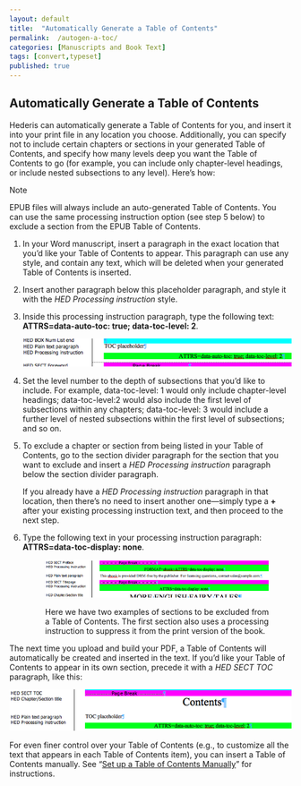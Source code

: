 ```yaml
---
layout: default
title:  "Automatically Generate a Table of Contents"
permalink:  /autogen-a-toc/
categories: [Manuscripts and Book Text]
tags: [convert,typeset]
published: true
---
```


<section data-type="chapter" class="hsecchapter" data-hederis-type="hsecchapter" id="autogen-a-toc" data-pi-attrs="id: autogen-a-toc; data-tags: convert,typeset;" role="doc-chapter" data-tags="convert,typeset" data-author-name=" " data-book-title=" " title="Automatically Generate a Table of Contents"><h1 data-hederis-type="hblkchaptitle" class="hblkchaptitle" id="pVfLFmzFH">Automatically Generate a Table of Contents</h1>
    <p class="hblkp" data-hederis-type="hblkp" id="pXLUMlAX8">Hederis can automatically generate a Table of Contents for you, and insert it into your print file in any location you choose. Additionally, you can specify not to include certain chapters or sections in your generated Table of Contents, and specify how many levels deep you want the Table of Contents to go (for example, you can include only chapter-level headings, or include nested subsections to any level). Here&#8217;s how:</p>
    <aside class="hwprbox box" data-hederis-type="hwprbox" id="pKEUFanGv" data-type="sidebar"><p class="hblktype" data-hederis-type="hblktype" id="pZN2bL9re">Note</p>
    <p class="hblkp" data-hederis-type="hblkp" id="pPHe1JjDb">EPUB files will always include an auto-generated Table of Contents. You can use the same processing instruction option (see step 5 below) to exclude a section from the EPUB Table of Contents.</p>
    </aside>
    <ol class="hwprnumlist" data-hederis-type="hwprnumlist" id="pe63c0Ajk"><li class="hblkoli" data-hederis-type="hblkoli" id="liOjXwU9gi"><p class="hblkoli" data-hederis-type="hblklip" id="plZaufAde">In your Word manuscript, insert a paragraph in the exact location that you&#8217;d like your Table of Contents to appear. This paragraph can use any style, and contain any text, which will be deleted when your generated Table of Contents is inserted.</p></li>
    <li class="hblkoli" data-hederis-type="hblkoli" id="liqEAMsjEb"><p class="hblkoli" data-hederis-type="hblklip" id="pRNIkc3Zx">Insert another paragraph below this placeholder paragraph, and style it with the <em data-hederis-type="hspanem">HED Processing instruction</em> style.</p></li>
    <li class="hblkoli" data-hederis-type="hblkoli" id="libk12mETe"><p class="hblkoli" data-hederis-type="hblklip" id="pKj9Sb7ou">Inside this processing instruction paragraph, type the following text: <strong data-hederis-type="hspanstrong">ATTRS=data-auto-toc: true; data-toc-level: 2</strong>. </p><img data-hederis-type="hblkimg" class="hblkimg" id="poRZvAprB" src="/images/tocplaceholder.png"/>
    </li>
    <li class="hblkoli" data-hederis-type="hblkoli" id="liyABihQX1"><p class="hblkoli" data-hederis-type="hblklip" id="pPvfpTYZO">Set the level number to the depth of subsections that you&#8217;d like to include. For example, data-toc-level: 1 would only include chapter-level headings; data-toc-level:2 would also include the first level of subsections within any chapters; data-toc-level: 3 would include a further level of nested subsections within the first level of subsections; and so on.</p></li>
    <li class="hblkoli" data-hederis-type="hblkoli" id="liWfMgGGWp"><p class="hblkoli" data-hederis-type="hblklip" id="pYn57QE2X">To exclude a chapter or section from being listed in your Table of Contents, go to the section divider paragraph for the section that you want to exclude and insert a <em data-hederis-type="hspanem">HED Processing instruction</em> paragraph below the section divider paragraph. </p><p class="hblklicont" data-hederis-type="hblklicont" id="porSngwlz">If you already have a <em data-hederis-type="hspanem">HED Processing instruction</em> paragraph in that location, then there&#8217;s no need to insert another one&#8212;simply type a <strong data-hederis-type="hspanstrong">+</strong> after your existing processing instruction text, and then proceed to the next step.</p>
    </li>
    <li class="hblkoli" data-hederis-type="hblkoli" id="li5Ma8mhCY"><p class="hblkoli" data-hederis-type="hblklip" id="pS9dUQmex">Type the following text in your processing instruction paragraph: <strong data-hederis-type="hspanstrong">ATTRS=data-toc-display: none</strong>.</p><figure class="hwprfig" data-hederis-type="hwprfig" id="pzwzaGrpz"><img data-hederis-type="hblkimg" class="hblkimg" id="px9T8psgK" src="/images/tocexclude.png"/>
    <p class="hblkcaption" data-hederis-type="hblkcaption" id="pSNvqker0">Here we have two examples of sections to be excluded from a Table of Contents. The first section also uses a processing instruction to suppress it from the print version of the book.</p>
    </figure>
    </li>
    </ol>
    <p class="hblkp" data-hederis-type="hblkp" id="pXgfEhoE2">The next time you upload and build your PDF, a Table of Contents will automatically be created and inserted in the text. If you&#8217;d like your Table of Contents to appear in its own section, precede it with a <em data-hederis-type="hspanem">HED SECT TOC</em> paragraph, like this:</p>
    <img data-hederis-type="hblkimg" class="hblkimg" id="pXQ5EVsy3" src="/images/tocsection.png"/>
    <p class="hblkp" data-hederis-type="hblkp" id="pAGUZCUPD">For even finer control over your Table of Contents (e.g., to customize all the text that appears in each Table of Contents item), you can insert a Table of Contents manually. See &#8220;<a href="{% post_url 2019-08-31-19-SetupaTableofContentsManually %}"><span class="Hyperlink">Set up a Table of Contents Manually</span></a>&#8221; for instructions.</p>
    </section>
    